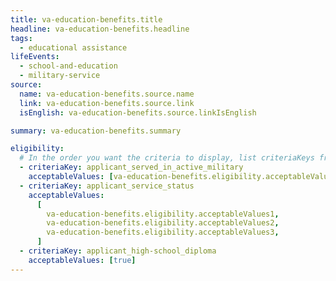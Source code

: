 ```yaml
---
title: va-education-benefits.title
headline: va-education-benefits.headline
tags:
  - educational assistance
lifeEvents:
  - school-and-education
  - military-service
source:
  name: va-education-benefits.source.name
  link: va-education-benefits.source.link
  isEnglish: va-education-benefits.source.linkIsEnglish

summary: va-education-benefits.summary

eligibility:
  # In the order you want the criteria to display, list criteriaKeys from the csv here, each followed by a comma-separated list of which values indicate eligibility for that criteria. Wrap individual values in quotes if they have inner commas.
  - criteriaKey: applicant_served_in_active_military
    acceptableValues: [va-education-benefits.eligibility.acceptableValues]
  - criteriaKey: applicant_service_status
    acceptableValues:
      [
        va-education-benefits.eligibility.acceptableValues1,
        va-education-benefits.eligibility.acceptableValues2,
        va-education-benefits.eligibility.acceptableValues3,
      ]
  - criteriaKey: applicant_high-school_diploma
    acceptableValues: [true]
---
```

